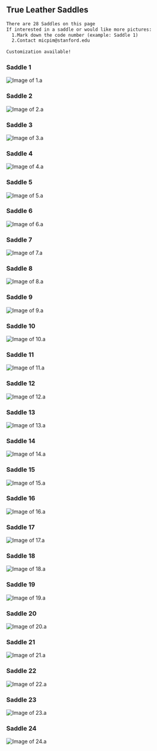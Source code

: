 ## True Leather Saddles

```markdown
There are 28 Saddles on this page
If interested in a saddle or would like more pictures: 
  1.Mark down the code number (example: Saddle 1)
  2.Contact micpim@stanford.edu
  
Customization available!
```

### Saddle 1
![Image of 1.a](1.a.jpeg)

### Saddle 2
![Image of 2.a](2.a.jpeg)

### Saddle 3
![Image of 3.a](3.b.jpeg)

### Saddle 4
![Image of 4.a](4.a.jpeg)

### Saddle 5
![Image of 5.a](5.a.jpeg)

### Saddle 6
![Image of 6.a](6.b.jpeg)

### Saddle 7
![Image of 7.a](7.b.jpeg)

### Saddle 8
![Image of 8.a](8.a.jpeg)

### Saddle 9
![Image of 9.a](9.a.jpeg)

### Saddle 10
![Image of 10.a](10.b.jpeg)

### Saddle 11
![Image of 11.a](11.a.jpeg)

### Saddle 12
![Image of 12.a](12.b.jpeg)

### Saddle 13
![Image of 13.a](13.b.jpeg)

### Saddle 14
![Image of 14.a](14.a.jpeg)

### Saddle 15
![Image of 15.a](15.a.jpeg)

### Saddle 16
![Image of 16.a](16.b.jpeg)

### Saddle 17
![Image of 17.a](17.b.jpeg)

### Saddle 18
![Image of 18.a](18.a.jpeg)

### Saddle 19
![Image of 19.a](19.a.jpeg)

### Saddle 20
![Image of 20.a](20.b.jpeg)

### Saddle 21
![Image of 21.a](21.b.jpeg)

### Saddle 22
![Image of 22.a](22.b.jpeg)

### Saddle 23
![Image of 23.a](23.b.jpeg)

### Saddle 24
![Image of 24.a](24.a.jpeg)



